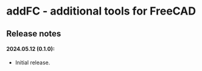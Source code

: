 # addFC - additional tools for FreeCAD

## Release notes

#### 2024.05.12 (**0.1.0**):
* Initial release.
